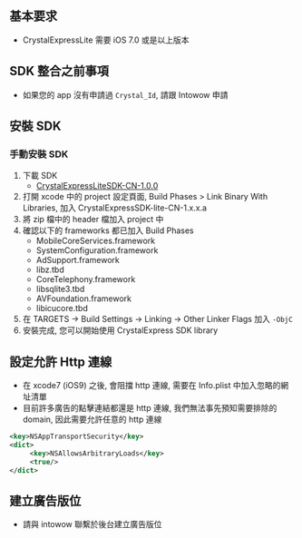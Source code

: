 ## 基本要求
- CrystalExpressLite 需要 iOS 7.0 或是以上版本

## SDK 整合之前事項
- 如果您的 app 沒有申請過 `Crystal_Id`, 請跟 Intowow 申請

## 安裝 SDK
### 手動安裝 SDK
1. 下載 SDK
    - [CrystalExpressLiteSDK-CN-1.0.0]()
2. 打開 xcode 中的 project 設定頁面, Build Phases > Link Binary With Libraries, 加入 CrystalExpressSDK-lite-CN-1.x.x.a
3. 將 zip 檔中的 header 檔加入 project 中
4. 確認以下的 frameworks 都已加入 Build Phases
    - MobileCoreServices.framework
    - SystemConfiguration.framework
    - AdSupport.framework
    - libz.tbd
    - CoreTelephony.framework
    - libsqlite3.tbd
    - AVFoundation.framework
    - libicucore.tbd
5. 在 TARGETS -> Build Settings -> Linking -> Other Linker Flags 加入 `-ObjC`
6. 安裝完成, 您可以開始使用 CrystalExpress SDK library

## 設定允許 Http 連線
- 在 xcode7 (iOS9) 之後, 會阻擋 http 連線, 需要在 Info.plist 中加入忽略的網址清單
- 目前許多廣告的點擊連結都還是 http 連線, 我們無法事先預知需要排除的 domain, 因此需要允許任意的 http 連線

```xml
<key>NSAppTransportSecurity</key>
<dict>
     <key>NSAllowsArbitraryLoads</key>
     <true/>
</dict>
```

## 建立廣告版位
- 請與 intowow 聯繫於後台建立廣告版位
